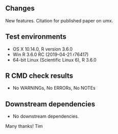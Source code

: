 ## Changes

New features. Citation for published paper on umx.

## Test environments
* OS X 10.14.0, R version 3.6.0
* Win R 3.6.0 RC (2019-04-21 r76417)
* 64-bit Linux (Scientific Linux 6), R 3.6.0

## R CMD check results
* No WARNINGs, No ERRORs, No NOTEs

## Downstream dependencies
* No downstream dependencies.

Many thanks!
Tim